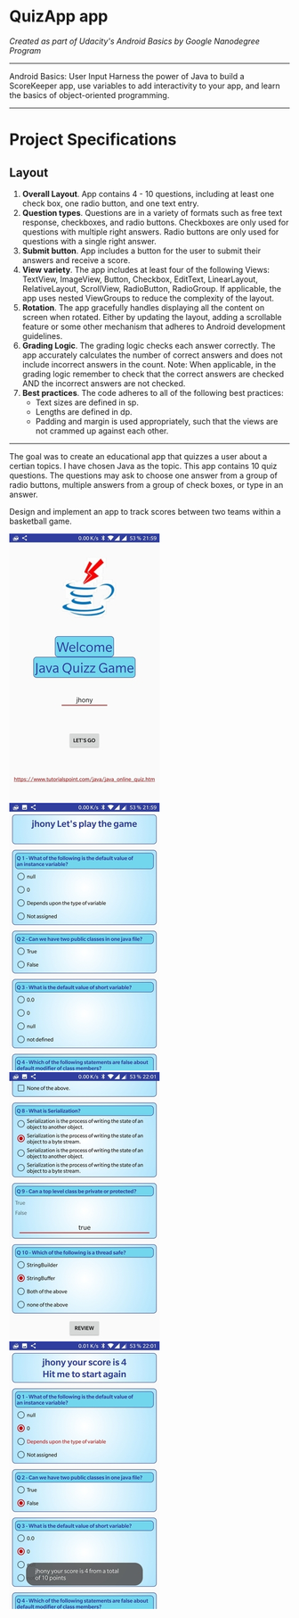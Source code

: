 # QuizApp app

*Created as part of Udacity's Android Basics by Google Nanodegree Program*
____________

Android Basics: User Input
Harness the power of Java to build a ScoreKeeper app, use variables to add interactivity to your app, and learn the basics of object-oriented programming.
____________

# Project Specifications

## Layout

1. **Overall Layout**. App contains 4 - 10 questions, including at least one check box, one radio button, and one text entry.
2. **Question types**. Questions are in a variety of formats such as free text response, checkboxes, and radio buttons.
Checkboxes are only used for questions with multiple right answers. Radio buttons are only used for questions with a single right answer.
3. **Submit button**. App includes a button for the user to submit their answers and receive a score.
4. **View variety**. The app includes at least four of the following Views: TextView, ImageView, Button, Checkbox, EditText, LinearLayout, RelativeLayout, ScrollView, RadioButton, RadioGroup.
If applicable, the app uses nested ViewGroups to reduce the complexity of the layout.
5. **Rotation**. The app gracefully handles displaying all the content on screen when rotated. Either by updating the layout, adding a scrollable feature or some other mechanism that adheres to Android development guidelines.
6. **Grading Logic**. The grading logic checks each answer correctly. The app accurately calculates the number of correct answers and does not include incorrect answers in the count.
Note: When applicable, in the grading logic remember to check that the correct answers are checked AND the incorrect answers are not checked.
7. **Best practices**. The code adheres to all of the following best practices:
   * Text sizes are defined in sp.
   * Lengths are defined in dp.
   * Padding and margin is used appropriately, such that the views are not crammed up against each other.

____________

The goal was to create an educational app that quizzes a user about a certian topics. I have chosen Java as the topic.
This app contains 10 quiz questions. The questions may ask to choose one answer from a group of radio buttons, multiple answers from a group of check boxes, or type in an answer.


Design and implement an app to track scores between two teams within a basketball game.

![Alt Text](https://github.com/fragargon/QuizzApp/raw/master/quizapp.jpeg)![Alt Text](https://github.com/fragargon/QuizzApp/raw/master/quizapp_1.jpeg)
![Alt Text](https://github.com/fragargon/QuizzApp/raw/master/quizapp_2.jpeg)![Alt Text](https://github.com/fragargon/QuizzApp/raw/master/quizapp_3.jpeg)


